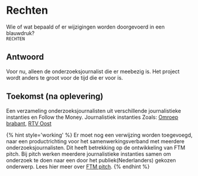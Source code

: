 # Rechten

Wie of wat bepaald of er wijzigingen worden doorgevoerd in een blauwdruk?   
`RECHTEN`

## Antwoord
Voor nu, alleen de onderzoeksjournalist die er meebezig is. Het project wordt anders te groot voor de tijd die er voor is.

## Toekomst (na oplevering)
Een verzameling onderzoeksjournalisten uit verschillende journalistieke instanties en Follow the Money. Journalistiek instanties Zoals: [Omroep brabant](https://www.omroepbrabant.nl/), [RTV Oost](https://www.rtvoost.nl/)


{% hint style='working' %}
Er moet nog een verwijzing worden toegevoegd, naar een productrichting voor het samenwerkingsverband met meerdere onderzoeksjournalisten. Dit heeft betrekking op de ontwikkeling van FTM pitch. Bij pitch werken meerdere journalistieke instanties samen om onderzoek te doen naar een door het publiek(Nederlanders) gekozen onderwerp. Lees hier meer over [FTM pitch](https://www.ftm.nl/pitch/).
{% endhint %}